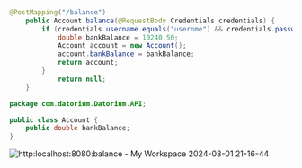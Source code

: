 ```java
	
@PostMapping("/balance")
	public Account balance(@RequestBody Credentials credentials) {
		if (credentials.username.equals("usernme") && credentials.password.equals("pass123")) {
			double bankBalance = 10240.50;
			Account account = new Account();
			account.bankBalance = bankBalance;
			return account;
		}
			return null;
	}
```

```java
package com.datorium.Datorium.API;

public class Account {
    public double bankBalance; 
}
```


![http:localhost:8080:balance - My Workspace 2024-08-01 21-16-44](https://github.com/user-attachments/assets/e270400c-d99a-4f4d-b600-080ec7a6222f)



